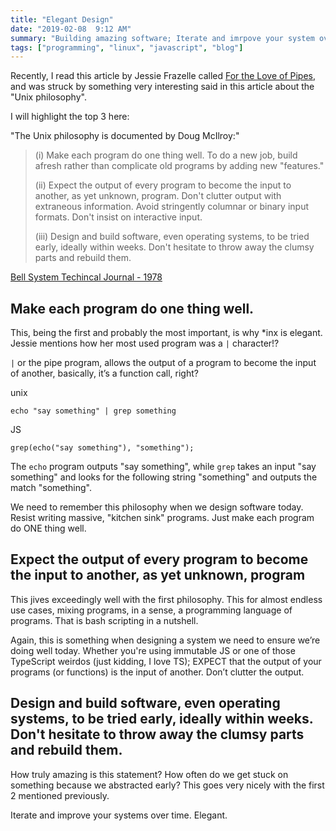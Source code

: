 ```yaml
---
title: "Elegant Design"
date: "2019-02-08  9:12 AM"
summary: "Building amazing software; Iterate and imrpove your system over time."
tags: ["programming", "linux", "javascript", "blog"]
---
```


Recently, I read this article by Jessie Frazelle called [For the Love of Pipes](https://blog.jessfraz.com/post/for-the-love-of-pipes/), and was struck by something very interesting said in this article about the "Unix philosophy".

I will highlight the top 3 here:

"The Unix philosophy is documented by Doug McIlroy:"

> (i) Make each program do one thing well. To do a new job,
> build afresh rather than complicate old programs by adding
> new "features."
>
> (ii) Expect the output of every program to become the input to
> another, as yet unknown, program. Don't clutter output
> with extraneous information. Avoid stringently columnar or
> binary input formats. Don't insist on interactive input.
>
> (iii) Design and build software, even operating systems, to be
> tried early, ideally within weeks. Don't hesitate to throw
> away the clumsy parts and rebuild them.

[Bell System Techincal Journal - 1978](http://emulator.pdp-11.org.ru/misc/1978.07_-_Bell_System_Technical_Journal.pdf)


## Make each program do one thing well.

This, being the first and probably the most important, is why *inx is elegant. Jessie mentions how her most used program was a `|`  character!?

`|` or the pipe program, allows the output of a program to become the input of another, basically, it’s a function call, right?

unix

    echo "say something" | grep something

JS

    grep(echo("say something"), "something");


The `echo` program outputs "say something", while `grep` takes an input "say something" and looks for the following string "something" and outputs the match "something".

We need to remember this philosophy when we design software today.
Resist writing massive, "kitchen sink" programs. Just make each program do ONE thing well.

## Expect the output of every program to become the input to another, as yet unknown, program

This jives exceedingly well with the first philosophy. This for almost endless use cases, mixing programs, in a sense, a programming language of programs. That is bash scripting in a nutshell.

Again, this is something when designing a system we need to ensure we’re doing well today. Whether you're using immutable JS or one of those TypeScript weirdos (just kidding, I love TS); EXPECT that the output of your programs (or functions) is the input of another. Don’t clutter the output.

## Design and build software, even operating systems, to be tried early, ideally within weeks. Don't hesitate to throw away the clumsy parts and rebuild them.

How truly amazing is this statement? How often do we get stuck on something because we abstracted early? This goes very nicely with the first 2 mentioned previously.

Iterate and improve your systems over time. Elegant.
